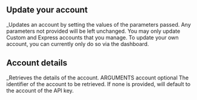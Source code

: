 ## Update your account 
_Updates an account by setting the values of the parameters passed. Any parameters not provided will be left unchanged. You may only update Custom and Express accounts that you manage. To update your own account, you can currently only do so via the dashboard.
## Account details 
_Retrieves the details of the account. ARGUMENTS account optional The identifier of the account to be retrieved. If none is provided, will default to the account of the API key.
